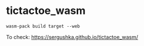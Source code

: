 # tictactoe_wasm
```console
wasm-pack build target --web
```

To check: https://sergushka.github.io/tictactoe_wasm/
